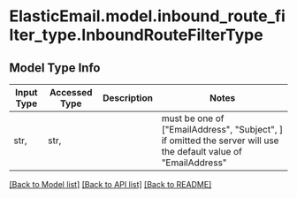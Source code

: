 # ElasticEmail.model.inbound_route_filter_type.InboundRouteFilterType

## Model Type Info
Input Type | Accessed Type | Description | Notes
------------ | ------------- | ------------- | -------------
str,  | str,  |  | must be one of ["EmailAddress", "Subject", ] if omitted the server will use the default value of "EmailAddress"

[[Back to Model list]](../../README.md#documentation-for-models) [[Back to API list]](../../README.md#documentation-for-api-endpoints) [[Back to README]](../../README.md)

